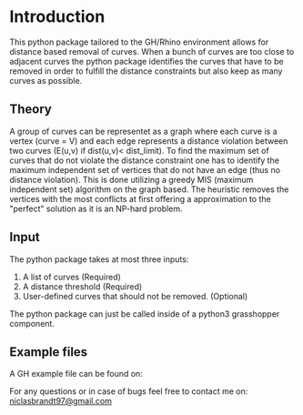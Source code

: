 # Introduction
This python package tailored to the GH/Rhino environment allows for distance based removal of curves. When a bunch of curves are too close to adjacent curves the python package identifies the curves that have to be removed in order to fulfill the distance constraints but also keep as many curves as possible.



## Theory
A group of curves can be representet as a graph where each curve is a vertex (curve = V) and each edge represents a distance violation between two curves (E(u,v) if dist(u,v)< dist_limit). To find the maximum set of curves that do not violate the distance constraint one has to identify the maximum independent set of vertices that do not have an edge (thus no distance violation). This is done utilizing a greedy MIS (maximum independent set) algorithm on the graph based. The heuristic removes the vertices with the most conflicts at first offering a approximation to the "perfect" solution as it is an NP-hard problem.


## Input
The python package takes at most three inputs:

1. A list of curves                                 (Required)
2. A distance threshold                             (Required)
3. User-defined curves that should not be removed.  (Optional)

The python package can just be called inside of a python3 grasshopper component. 

## Example files
A GH example file can be found on: 



For any questions or in case of bugs feel free to contact me on: niclasbrandt97@gmail.com

